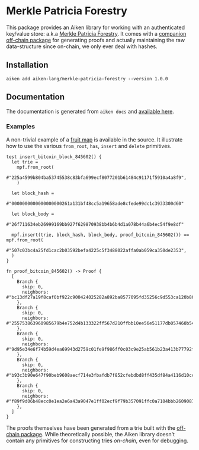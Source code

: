# Merkle Patricia Forestry

This package provides an Aiken library for working with an authenticated key/value store: a.k.a [Merkle Patricia Forestry](../README.md). It comes with a [companion off-chain package](../off-chain) for generating proofs and actually maintaining the raw data-structure since on-chain, we only ever deal with hashes.

## Installation

```
aiken add aiken-lang/merkle-patricia-forestry --version 1.0.0
```

## Documentation

The documentation is generated from `aiken docs` and [available here](https://aiken-lang.github.io/merkle-patricia-forestry/aiken/merkle_patricia_forestry.html).

### Examples

A non-trivial example of a [fruit map](https://github.com/aiken-lang/merkle-patricia-forestry/blob/main/on-chain/lib/aiken/merkle-patricia-forestry.tests.ak#L90) is available in the source. It illustrate how to use the various `from_root`, `has`, `insert` and `delete` primitives.

```ak
test insert_bitcoin_block_845602() {
  let trie =
    mpf.from_root(
      #"225a4599b804ba53745538c83bfa699ecf8077201b61484c91171f5910a4a8f9",
    )

  let block_hash =
    #"0000000000000000000261a131bf48cc5a19658ade8cfede99dc1c3933300d60"

  let block_body =
    #"26f711634eb26999169bb927f629870938bb4b6b4d1a078b44a6b4ec54f9e8df"

  mpf.insert(trie, block_hash, block_body, proof_bitcoin_845602()) == mpf.from_root(
    #"507c03bc4a25fd1cac2b03592befa4225c5f3488022affa0ab059ca350de2353",
  )
}

fn proof_bitcoin_845602() -> Proof {
  [
    Branch {
      skip: 0,
      neighbors: #"bc13df27a19f8caf0bf922c900424025282a892ba8577095fd35256c9d553ca120b8645121ebc9057f7b28fa4c0032b1f49e616dfb8dbd88e4bffd7c0844d29b011b1af0993ac88158342583053094590c66847acd7890c86f6de0fde0f7ae2479eafca17f9659f252fa13ee353c879373a65ca371093525cf359fae1704cf4a",
    },
    Branch {
      skip: 0,
      neighbors: #"255753863960985679b4e752d4b133322ff567d210ffbb10ee56e51177db057460b547fe42c6f44dfef8b3ecee35dfd4aa105d28b94778a3f1bb8211cf2679d7434b40848aebdd6565b59efdc781ffb5ca8a9f2b29f95a47d0bf01a09c38fa39359515ddb9d2d37a26bccb022968ef4c8e29a95c7c82edcbe561332ff79a51af",
    },
    Branch {
      skip: 0,
      neighbors: #"9d95e34e6f74b59d4ea69943d2759c01fe9f986ff0c03c9e25ab561b23a413b77792fa78d9fbcb98922a4eed2df0ed70a2852ae8dbac8cff54b9024f229e66629136cfa60a569c464503a8b7779cb4a632ae052521750212848d1cc0ebed406e1ba4876c4fd168988c8fe9e226ed283f4d5f17134e811c3b5322bc9c494a598b",
    },
    Branch {
      skip: 0,
      neighbors: #"b93c3b90e647f90beb9608aecf714e3fbafdb7f852cfebdbd8ff435df84a4116d10ccdbe4ea303efbf0f42f45d8dc4698c3890595be97e4b0f39001bde3f2ad95b8f6f450b1e85d00dacbd732b0c5bc3e8c92fc13d43028777decb669060558821db21a9b01ba5ddf6932708cd96d45d41a1a4211412a46fe41870968389ec96",
    },
    Branch {
      skip: 0,
      neighbors: #"f89f9d06b48ecc0e1ea2e6a43a9047e1ff02ecf9f79b357091ffc0a7104bbb260908746f8e61ecc60dfe26b8d03bcc2f1318a2a95fa895e4d1aadbb917f9f2936b900c75ffe49081c265df9c7c329b9036a0efb46d5bac595a1dcb7c200e7d590000000000000000000000000000000000000000000000000000000000000000",
    },
  ]
}
```

The proofs themselves have been generated from a trie built with the [off-chain package](../off-chain). While theoretically possible, the Aiken library doesn't contain any primitives for constructing tries _on-chain_, even for debugging.
